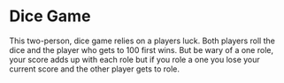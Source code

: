 # Dice Game
This two-person, dice game relies on a players luck. Both players roll the dice and the player who gets to 100 first wins. But be wary of a one role, your score adds up with each role but if you role a one you lose your current score and the other player gets to role.
